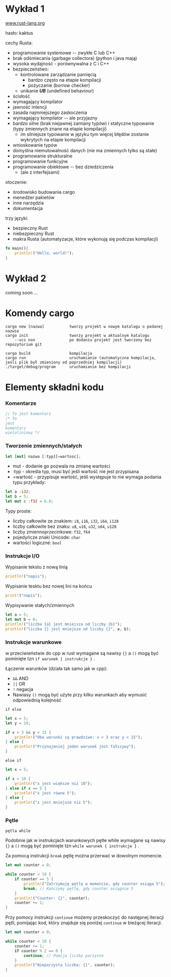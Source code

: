 # Wykład 1

www.rust-lang.org

hasło: kaktus

cechy Rusta:
- programowanie systemowe -- zwykłe C lub C++
- brak odśmiecania (garbage collectora) (python i java mają)
- wysoka wydajność - porównywalna z C i C++
- bezpieczeństwo:
    - kontrolowane zarządzanie pamięcią
        - bardzo często na etapie kompilacji
        - pożyczanie (borrow checker)
    - unikanie ***UB*** (undefined behaviour)
- ścisłość
- wymagający kompilator
- jawność intencji 
- zasada najmniejszego zaskoczenia
- wymagający kompilator -- ale przyjazny
- bardzo silne (brak niejawnej zamiany typów) i statyczne typowanie (typy zmiennych znane na etapie kompilacji)
    - im silniejsze typowanie w języku tym więcej błędów zostanie wykrytych na etapie kompilacji
- wnioskowanie typów
- domyślna niemutowalność danych (nie ma zmiennych tylko są stałe)
- programowanie strukturalne
- programowanie funkcyjne 
- programowanie obiektowe -- bez dziedziczenia
    - (ale z interfejsami)

otoczenie:
- środowisko budowania cargo
- menedżer pakietów
- inne narzędzia
- dokumentacja


trzy języki:
- bezpieczny Rust
- niebezpieczny Rust
- makra Rusta (automatyzacje, które wykonują się podczas kompilacji)


```rs
fn main(){
    println!("Hello, world!");
}
```
# Wykład 2
coming soon ...

# Komendy cargo
```
cargo new [nazwa]           tworzy projekt w nowym katalogu o podanej nazwie
cargo init                  tworzy projekt w aktualnym katalogu
    --vcs non               po dodaniu projekt jest tworzony bez repozytorium git

cargo build                 kompilacja
cargo run                   uruchamianie (automatyczna kompilacja, jeśli plik był zmieniony od poprzedniej kompilacji)
./target/debug/program      uruchamianie bez kompilacji
```


# Elementy składni kodu
### Komentarze
```rs
// To jest komentarz
/* To 
jest 
komentarz 
wieloliniowy */
```

### Tworzenie zmiennych/stałych
```rs
let [mut] nazwa [:typ][=wartosc];
```
- mut - dodanie go pozwala na zmianę wartości
- :typ - określa typ, musi być jeśli wartość nie jest przypisana
- =wartość - przypisuje wartość, jeśli występuje to nie wymaga podania typu
przykłady:
```rs
let a :i32;
let b = 5;
let mut c :f32 = 6.0;
 ```

Typy proste:
- liczby całkowite ze znakiem: `i8`, `i16`, `i32`, `i64`, `i128`
- liczby całkowite bez znaku: `u8`, `u16`, `u32`, `u64`, `u128`
- liczby zmiennoprzecinkowe: `f32`, `f64`
- pojedyńcze znaki Unicode: `char`
- wartości logiczne: `bool`

### Instrukcje I/O

Wypisanie tekstu z nową linią
```rs
println!("napis");
```
Wypisanie tesktu bez nowej lini na końcu
```rs
print!("napis");
```
Wypisywanie stałych/zmiennych
```rs
let a = 5;
let mut b = 6;
println!("liczba {a} jest mniejsza od liczby {b}");
println!("liczba {} jest mniejsza od liczby {}", a, b);
```
### Instrukcje warunkowe
w przeciwieństwie do cpp w rust wymagane są nawisy `{}` a `()` mogą być pominięte tzn `if warunek { instrukcje }` .

Łączenie warunków (działa tak samo jak w cpp):
- `&&` AND
- `||` OR
- `!`  negacja
- Nawiasy `()` mogą być użyte przy kilku warunkach aby wymusić odpowiednią kolejność

`if else`
```rs
let x = 5;
let y = 10;

if x > 3 && y < 15 {
    println!("Oba warunki są prawdziwe: x > 3 oraz y < 15");
} else {
    println!("Przynajmniej jeden warunek jest fałszywy");
}
```
`else if`
```rs
let x = 5;

if x > 10 {
    println!("x jest większe niż 10");
} else if x == 5 {
    println!("x jest równe 5");
} else {
    println!("x jest mniejsze niż 5");
}
```
### Pętle
`pętla while`

Podobnie jak w instrukcjach warunkowych pętle while wymagane są nawisy `{}` a `()` mogą być pominięte tzn `while warunek { instrukcje }` .

Za pomocą instrukcji `break` pętlę można przerwać w dowolnym momencie.
```rs
let mut counter = 0;

while counter < 10 {
    if counter == 5 {
        println!("Zatrzymuję pętlę w momencie, gdy counter osiąga 5");
        break; // Kończymy pętlę, gdy counter osiągnie 5
    }
    println!("Counter: {}", counter);
    counter += 1;
}
```
Przy pomocy instrukcji `continue` możemy przeskoczyć do następnej iteracji pętli, pomijając kod, który znajduje się poniżej `continue` w bieżącej iteracji.
```rs
let mut counter = 0;

while counter < 10 {
    counter += 1;
    if counter % 2 == 0 {
        continue; // Pomija liczby parzyste
    }
    println!("Nieparzysta liczba: {}", counter);
}
```



